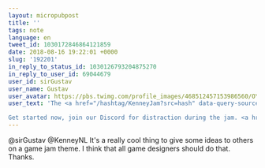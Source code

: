 ```yaml
---
layout: micropubpost
title: ''
tags: note
language: en
tweet_id: 1030172846864121859
date: 2018-08-16 19:22:01 +0000
slug: '192201'
in_reply_to_status_id: 1030126793204875270
in_reply_to_user_id: 69044679
user_id: sirGustav
user_name: Gustav
user_avatar: https://pbs.twimg.com/profile_images/468512457153986560/OY5S66Zy.png
user_text: 'The <a href="/hashtag/KenneyJam?src=hash" data-query-source="hashtag_click" class="twitter-hashtag pretty-link js-nav" dir="ltr"><s>#</s><b>KenneyJam</b></a> theme is... TIME TRAVEL!

Get started now, join our Discord for distraction during the jam. <a href="https://t.co/K3RWnLxcx0" rel="nofollow noopener" dir="ltr" data-expanded-url="https://pixeland.io/discord" class="twitter-timeline-link" target="_blank" title="https://pixeland.io/discord"><span class="tco-ellipsis"></span><span class="invisible">https://</span><span class="js-display-url">pixeland.io/discord</span><span class="invisible"></span><span class="tco-ellipsis"><span class="invisible"> </span></span></a>  <a href="/hashtag/gamedev?src=hash" data-query-source="hashtag_click" class="twitter-hashtag pretty-link js-nav" dir="ltr"><s>#</s><b>gamedev</b></a> <a href="/hashtag/gamejam?src=hash" data-query-source="hashtag_click" class="twitter-hashtag pretty-link js-nav" dir="ltr"><s>#</s><b>gamejam</b></a><a href="https://t.co/n08FVdDv8z" class="twitter-timeline-link u-hidden" data-pre-embedded="true" dir="ltr">pic.twitter.com/n08FVdDv8z</a>'
---
```

@sirGustav @KenneyNL It's a really cool thing to give some ideas to others on a game jam theme. I think that all game designers should do that. Thanks.
